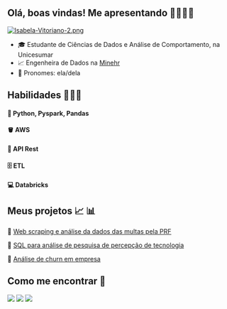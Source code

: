 ## Olá, boas vindas! Me apresentando 👋🏽👩🏽
[![Isabela-Vitoriano-2.png](https://i.postimg.cc/85ZY7Kg3/Isabela-Vitoriano-2.png)](https://postimg.cc/qhCwYGRX)
- 🎓 Estudante de Ciências de Dados e Análise de Comportamento, na Unicesumar
- 📈 Engenheira de Dados na [Minehr](https://www.minehr.com.br/)
- 🤗 Pronomes: ela/dela

## Habilidades 👩🏽‍💻
#### 🐍 Python, Pyspark, Pandas
#### 🪣 AWS
#### 🔎 API Rest
#### 🗄  ETL
#### 💻 Databricks



## Meus projetos 📈 📊

:1st_place_medal: [Web scraping e análise da dados das multas pela PRF](https://github.com/isabela-vitoriano/analise_dados_multas_prf)

:1st_place_medal: [SQL para análise de pesquisa de percepção de tecnologia](https://github.com/isabela-vitoriano/analise_pesquisa_tech)

:1st_place_medal: [Análise de churn em empresa](https://github.com/isabela-vitoriano/analise_dados_churn)

## Como me encontrar 🔎

<div> 
  <a href="https://www.linkedin.com/in/isabela-vitoriano/" target="_blank"><img src="https://img.shields.io/badge/LinkedIn-0077B5?style=for-the-badge&logo=linkedin&logoColor=white" target="_blank"></a>
  <a href = "mailto:isabelavitoriano.ss@gmail.com"><img src="https://img.shields.io/badge/-Gmail-%23333?style=for-the-badge&logo=gmail&logoColor=white" target="_blank"></a>
 <a href="https://github.com/isabela-vitoriano" target="_blank"><img src="https://img.shields.io/badge/GitHub-100000?style=for-the-badge&logo=github&logoColor=white" target="_blank"></a>
</div>

